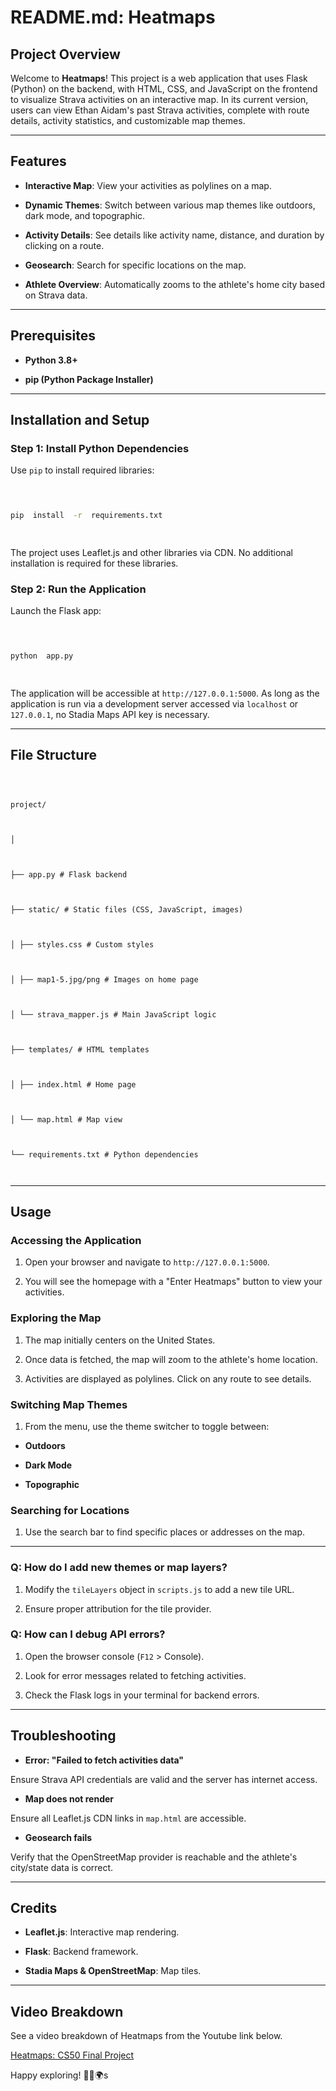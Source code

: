 # README.md: Heatmaps

  

  

## Project Overview

  

  

Welcome to **Heatmaps**! This project is a web application that uses Flask (Python) on the backend, with HTML, CSS, and JavaScript on the frontend to visualize Strava activities on an interactive map. In its current version, users can view Ethan Aidam's past Strava activities, complete with route details, activity statistics, and customizable map themes.

  

---

  

  

## Features

  

  

-  **Interactive Map**: View your activities as polylines on a map.

  

-  **Dynamic Themes**: Switch between various map themes like outdoors, dark mode, and topographic.

  

-  **Activity Details**: See details like activity name, distance, and duration by clicking on a route.

  

-  **Geosearch**: Search for specific locations on the map.

  

-  **Athlete Overview**: Automatically zooms to the athlete's home city based on Strava data.

  

  

---

  

  

## Prerequisites

  

  

  

-  **Python 3.8+**

  

-  **pip (Python Package Installer)**

  

  

---

  

  

## Installation and Setup

  
  
  

### Step 1: Install Python Dependencies

  

Use `pip` to install required libraries:

  

```bash

  

pip  install  -r  requirements.txt

  

```

  

The project uses Leaflet.js and other libraries via CDN. No additional installation is required for these libraries.

  

  

### Step 2: Run the Application

  

Launch the Flask app:

  

```bash

  

python  app.py

  

```

  

The application will be accessible at `http://127.0.0.1:5000`. As long as the application is run via a development server accessed via `localhost` or `127.0.0.1`, no Stadia Maps API key is necessary.

  

  

---

  

  

## File Structure

  

  

```

  

project/

  

│

  

├── app.py # Flask backend

  

├── static/ # Static files (CSS, JavaScript, images)

  

│ ├── styles.css # Custom styles

  

│ ├── map1-5.jpg/png # Images on home page

  

│ └── strava_mapper.js # Main JavaScript logic

  

├── templates/ # HTML templates

  

│ ├── index.html # Home page

  

│ └── map.html # Map view

  

└── requirements.txt # Python dependencies

  

```

  

  

---

  

  

## Usage

  

  

### Accessing the Application

  

1. Open your browser and navigate to `http://127.0.0.1:5000`.

  

2. You will see the homepage with a "Enter Heatmaps" button to view your activities.

  

  

### Exploring the Map

  

1. The map initially centers on the United States.

  

2. Once data is fetched, the map will zoom to the athlete's home location.

  

3. Activities are displayed as polylines. Click on any route to see details.

  

  

### Switching Map Themes

  

1. From the menu, use the theme switcher to toggle between:

  

-  **Outdoors**

  

-  **Dark Mode**

  

-  **Topographic**

  

  

### Searching for Locations

  

1. Use the search bar to find specific places or addresses on the map.

  

  

---

  

  

### Q: How do I add new themes or map layers?

  

1. Modify the `tileLayers` object in `scripts.js` to add a new tile URL.

  

2. Ensure proper attribution for the tile provider.

  

  

### Q: How can I debug API errors?

  

1. Open the browser console (`F12` > Console).

  

2. Look for error messages related to fetching activities.

  

3. Check the Flask logs in your terminal for backend errors.

  

  

---

  

  

## Troubleshooting

  

  

-  **Error: "Failed to fetch activities data"**

  

Ensure Strava API credentials are valid and the server has internet access.

  

  

-  **Map does not render**

  

Ensure all Leaflet.js CDN links in `map.html` are accessible.

  

  

-  **Geosearch fails**

  

Verify that the OpenStreetMap provider is reachable and the athlete's city/state data is correct.

  

  

---

  

  

## Credits

  

  

-  **Leaflet.js**: Interactive map rendering.

  

-  **Flask**: Backend framework.

  

-  **Stadia Maps & OpenStreetMap**: Map tiles.

  

  

---

  

## Video Breakdown

  See a video breakdown of Heatmaps from the Youtube link below.

[Heatmaps: CS50 Final Project](https://www.youtube.com/watch?v=a-BCQkuSGDY&ab_channel=EthanAidam)

  

Happy exploring! 🚴‍♂️🌍s
